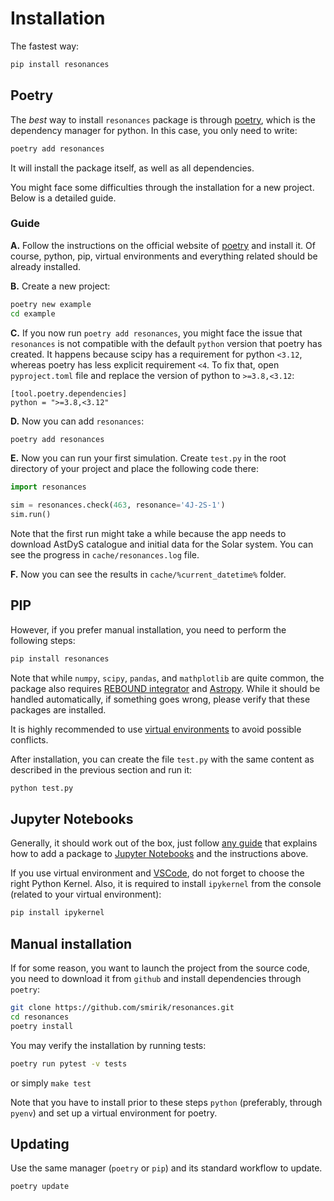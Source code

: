 # Installation

The fastest way:

```bash
pip install resonances
```

## Poetry

The _best_ way to install `resonances` package is through [poetry](https://python-poetry.org), which is the dependency manager for python. In this case, you only need to write:

```bash
poetry add resonances
```

It will install the package itself, as well as all dependencies.

You might face some difficulties through the installation for a new project. Below is a detailed guide.

### Guide

**A.** Follow the instructions on the official website of [poetry](https://python-poetry.org) and install it. Of course, python, pip, virtual environments and everything related should be already installed.

**B.** Create a new project:

```bash
poetry new example
cd example
```

**C.** If you now run `poetry add resonances`, you might face the issue that `resonances` is not compatible with the default `python` version that poetry has created. It happens because scipy has a requirement for python `<3.12`, whereas poetry has less explicit requirement `<4`. To fix that, open `pyproject.toml` file and replace the version of python to `>=3.8,<3.12`:

```
[tool.poetry.dependencies]
python = ">=3.8,<3.12"
```

**D.** Now you can add `resonances`:

```bash
poetry add resonances
```

**E.** Now you can run your first simulation. Create `test.py` in the root directory of your project and place the following code there:

```python
import resonances

sim = resonances.check(463, resonance='4J-2S-1')
sim.run()
```

Note that the first run might take a while because the app needs to download AstDyS catalogue and initial data for the Solar system. You can see the progress in `cache/resonances.log` file.

**F.** Now you can see the results in `cache/%current_datetime%` folder.

## PIP

However, if you prefer manual installation, you need to perform the following steps:

```bash
pip install resonances
```

Note that while `numpy`, `scipy`, `pandas`, and `mathplotlib` are quite common, the package also requires [REBOUND integrator](https://rebound.readthedocs.io/en/latest/) and [Astropy](https://www.astropy.org). While it should be handled automatically, if something goes wrong, please verify that these packages are installed.

It is highly recommended to use [virtual environments](https://docs.python.org/3/tutorial/venv.html) to avoid possible conflicts.

After installation, you can create the file `test.py` with the same content as described in the previous section and run it:

```python
python test.py
```

## Jupyter Notebooks

Generally, it should work out of the box, just follow [any guide](https://jakevdp.github.io/blog/2017/12/05/installing-python-packages-from-jupyter/) that explains how to add a package to [Jupyter Notebooks](https://jupyter.org) and the instructions above.

If you use virtual environment and [VSCode](https://code.visualstudio.com), do not forget to choose the right Python Kernel. Also, it is required to install `ipykernel` from the console (related to your virtual environment):

```bash
pip install ipykernel
```

## Manual installation

If for some reason, you want to launch the project from the source code, you need to download it from `github` and install dependencies through `poetry`:

```bash
git clone https://github.com/smirik/resonances.git
cd resonances
poetry install
```

You may verify the installation by running tests:

```bash
poetry run pytest -v tests
```

or simply `make test`

Note that you have to install prior to these steps `python` (preferably, through `pyenv`) and set up a virtual environment for poetry.

## Updating

Use the same manager (`poetry` or `pip`) and its standard workflow to update.

```bash
poetry update
```

